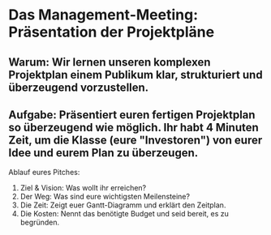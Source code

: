 # Das Management-Meeting: Präsentation der Projektpläne

## Warum: Wir lernen unseren komplexen Projektplan einem Publikum klar, strukturiert und überzeugend vorzustellen.

## Aufgabe: Präsentiert euren fertigen Projektplan so überzeugend wie möglich. Ihr habt 4 Minuten Zeit, um die Klasse (eure "Investoren") von eurer Idee und eurem Plan zu überzeugen.

Ablauf eures Pitches:
1. Ziel & Vision: Was wollt ihr erreichen?
2. Der Weg: Was sind eure wichtigsten Meilensteine?
3. Die Zeit: Zeigt euer Gantt-Diagramm und erklärt den Zeitplan.
4. Die Kosten: Nennt das benötigte Budget und seid bereit, es zu begründen.

